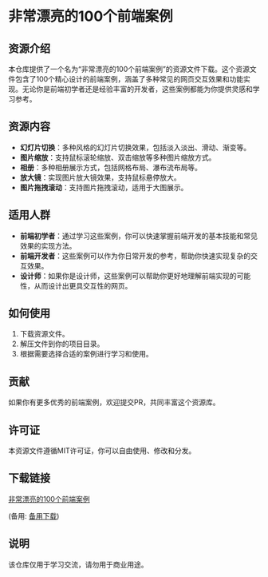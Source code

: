 # 非常漂亮的100个前端案例

## 资源介绍

本仓库提供了一个名为“非常漂亮的100个前端案例”的资源文件下载。这个资源文件包含了100个精心设计的前端案例，涵盖了多种常见的网页交互效果和功能实现。无论你是前端初学者还是经验丰富的开发者，这些案例都能为你提供灵感和学习参考。

## 资源内容

- **幻灯片切换**：多种风格的幻灯片切换效果，包括淡入淡出、滑动、渐变等。
- **图片缩放**：支持鼠标滚轮缩放、双击缩放等多种图片缩放方式。
- **相册**：多种相册展示方式，包括网格布局、瀑布流布局等。
- **放大镜**：实现图片放大镜效果，支持鼠标悬停放大。
- **图片拖拽滚动**：支持图片拖拽滚动，适用于大图展示。

## 适用人群

- **前端初学者**：通过学习这些案例，你可以快速掌握前端开发的基本技能和常见效果的实现方法。
- **前端开发者**：这些案例可以作为你日常开发的参考，帮助你快速实现复杂的交互效果。
- **设计师**：如果你是设计师，这些案例可以帮助你更好地理解前端实现的可能性，从而设计出更具交互性的网页。

## 如何使用

1. 下载资源文件。
2. 解压文件到你的项目目录。
3. 根据需要选择合适的案例进行学习和使用。

## 贡献

如果你有更多优秀的前端案例，欢迎提交PR，共同丰富这个资源库。

## 许可证

本资源文件遵循MIT许可证，你可以自由使用、修改和分发。

## 下载链接
[非常漂亮的100个前端案例](https://pan.quark.cn/s/8d735228a685) 

(备用: [备用下载](https://pan.baidu.com/s/1k3UjtrhPbFfBjkEGXJuxtw?pwd=1234))

## 说明

该仓库仅用于学习交流，请勿用于商业用途。
